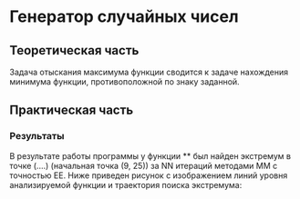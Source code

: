 # Генератор случайных чисел



## Теоретическая часть
Задача отыскания максимума функции сводится к задаче нахождения минимума функции, противоположной по знаку заданной.

## Практическая часть

### Результаты
В результате работы программы у функции
**
был найден экстремум в точке (....) (начальная точка (9, 25)) за NN итераций методами MM с точностью EE. Ниже приведен рисунок с изображением линий уровня анализируемой функции и траектория поиска экстремума:

